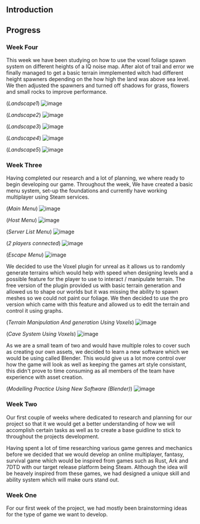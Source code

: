 ## Introduction

## Progress

### Week Four
This week we have been studying on how to use the voxel foliage spawn system on different heights of a IQ noise map. After alot of trail and error we finally managed to get a basic terrain immplemented witch had different height spawners depending on the how high the land was above sea level. We then adjusted the spawners and turned off shadows for grass, flowers and small rocks to improve performance. 

(_Landscape1_)
![image](UE_MultiplayerTemplate/GHPages_Images/Landscape1.png)

(_Landscape2_)
![image](UE_MultiplayerTemplate/GHPages_Images/Landscape2.png)

(_Landscape3_)
![image](UE_MultiplayerTemplate/GHPages_Images/Landscape3.png)

(_Landscape4_)
![image](UE_MultiplayerTemplate/GHPages_Images/Landscape4.png)

(_Landscape5_)
![image](UE_MultiplayerTemplate/GHPages_Images/Landscape5.png)

### Week Three

Having completed our research and a lot of planning, we where ready to begin developing our game. Throughout the week, We have created a basic menu system, set-up the foundations and currently have working multiplayer using Steam services. 

(_Main Menu_)
![image](UE_MultiplayerTemplate/GHPages_Images/Menu.PNG)

(_Host Menu_)
![image](UE_MultiplayerTemplate/GHPages_Images/Host.PNG)

(_Server List Menu_)
![image](UE_MultiplayerTemplate/GHPages_Images/ServerLsit.PNG)

(_2 players connected_)
![image](UE_MultiplayerTemplate/GHPages_Images/Connected.PNG)

(_Escape Menu_)
![image](UE_MultiplayerTemplate/GHPages_Images/EscMenu.PNG)

We decided to use the Voxel plugin for unreal as it allows us to randomly generate terrains which would help with speed when designing levels and a possible feature for the player to use to interact / manipulate terrain. 
The free version of the plugin provided us with basic terrain generation and allowed us to shape our worlds but it was missing the ability to spawn meshes so we could not paint our foliage. We then decided to use the pro version which came with this feature and allowed us to edit the terrain and control it using graphs.

(_Terrain Manipulation And generation Using Voxels_)
![image](UE_MultiplayerTemplate/GHPages_Images/Voxel.png)

(_Cave System Using Voxels_)
![image](UE_MultiplayerTemplate/GHPages_Images/Cave.png)

As we are a small team of two and would have multiple roles to cover such as creating our own assets, we decided to learn a new software which we would be using called Blender. This would give us a lot more control over how the game will look as well as keeping the games art style consistant, this didn't prove to time consuming as all members of the team have experience with asset creation.

(_Modelling Practice Using New Software (Blender)_)
![image](UE_MultiplayerTemplate/GHPages_Images/ModellingPractice.png)

### Week Two

Our first couple of weeks where dedicated to research and planning for our project so that it we would get a better understanding of how we will accomplish certain tasks as well as to create a base guidline to stick to throughout the projects development. 

Having spent a lot of time researching various game genres and mechanics before we decided that we would develop an online multiplayer, fantasy, survival game which would be inspired from games such as Rust, Ark and 7DTD with our target release platform being Steam. Although the idea will be heavely inspired from these games, we had designed a unique skill and ability system which will make ours stand out.

### Week One

For our first week of the project, we had mostly been brainstorming ideas for the type of game we want to develop.

